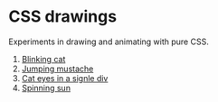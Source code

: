 # CSS drawings

Experiments in drawing and animating with pure CSS.

1. [Blinking cat](/cat)
2. [Jumping mustache](/mustache)
3. [Cat eyes in a signle div](/cat-eyes)
4. [Spinning sun](/sun)
